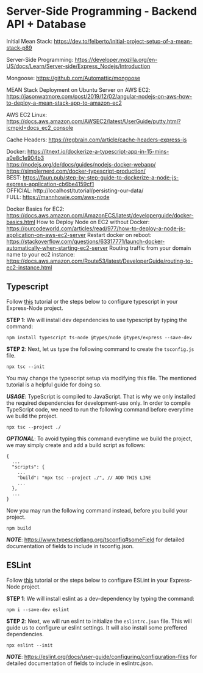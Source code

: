 # Server-Side Programming - Backend API + Database

Initial Mean Stack: https://dev.to/felberto/initial-project-setup-of-a-mean-stack-p89

Server-Side Programming: https://developer.mozilla.org/en-US/docs/Learn/Server-side/Express_Nodejs/Introduction

Mongoose: https://github.com/Automattic/mongoose

MEAN Stack Deployment on Ubuntu Server on AWS EC2: https://jasonwatmore.com/post/2019/12/02/angular-nodejs-on-aws-how-to-deploy-a-mean-stack-app-to-amazon-ec2

AWS EC2 Linux: https://docs.aws.amazon.com/AWSEC2/latest/UserGuide/putty.html?icmpid=docs_ec2_console

Cache Headers: https://regbrain.com/article/cache-headers-express-js

Docker: 
https://itnext.io/dockerize-a-typescript-app-in-15-mins-a0e8c1e904b3  
https://nodejs.org/de/docs/guides/nodejs-docker-webapp/  
https://simplernerd.com/docker-typescript-production/  
BEST: https://faun.pub/step-by-step-guide-to-dockerize-a-node-js-express-application-cb6be4159cf1  
OFFICIAL: http://localhost/tutorial/persisting-our-data/  
FULL: https://mannhowie.com/aws-node  

Docker Basics for EC2: https://docs.aws.amazon.com/AmazonECS/latest/developerguide/docker-basics.html
How to Deploy Node on EC2 without Docker: https://ourcodeworld.com/articles/read/977/how-to-deploy-a-node-js-application-on-aws-ec2-server
Restart docker on reboot: https://stackoverflow.com/questions/63317771/launch-docker-automatically-when-starting-ec2-server
Routing traffic from your domain name to your ec2 instance: https://docs.aws.amazon.com/Route53/latest/DeveloperGuide/routing-to-ec2-instance.html



## Typescript

Follow [this](https://www.pullrequest.com/blog/intro-to-using-typescript-in-a-nodejs-express-project/) tutorial or the steps below to configure typescript in your Express-Node project.

**STEP 1**: We will install dev dependencies to use typescript by typing the command:

```
npm install typescript ts-node @types/node @types/express --save-dev
```

**STEP 2**: Next, let us type the following command to create the `tsconfig.js` file.

```
npx tsc --init
```

You may change the typescript setup via modifying this file. The mentioned tutorial is a helpful guide for doing so.

**_USAGE_**: TypeScript is compiled to JavaScript. That is why we only installed the required dependencies for development-use only. In order to compile TypeScript code, we need to run the following command before everytime we build the project.

```
npx tsc --project ./
```

**_OPTIONAL_**: To avoid typing this command everytime we build the project, we may simply create and add a build script as follows:

```
{
  ...
  "scripts": {
    ...
    "build": "npx tsc --project ./", // ADD THIS LINE
    ...
  },
  ...
}
```

Now you may run the following command instead, before you build your project.

```
npm build
```

**_NOTE_**: https://www.typescriptlang.org/tsconfig#someField for detailed documentation of fields to include in tsconfig.json.

## ESLint

Follow [this](https://www.section.io/engineering-education/node-eslint/) tutorial or the steps below to configure ESLint in your Express-Node project.

**STEP 1**: We will install eslint as a dev-dependency by typing the command:

```
npm i --save-dev eslint
```

**STEP 2**: Next, we will run eslint to initialize the `eslintrc.json` file. This will guide us to configure ur eslint settings. It will also install some preffered dependencies.

```
npx eslint --init
```

**_NOTE_**: https://eslint.org/docs/user-guide/configuring/configuration-files for detailed documentation of fields to include in eslintrc.json.

